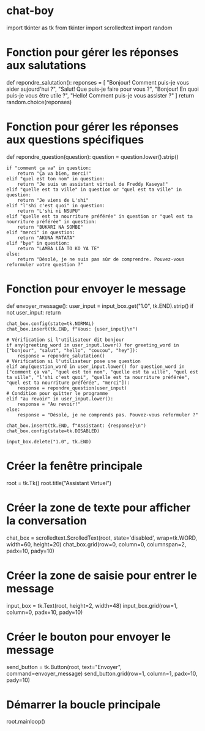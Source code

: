 # chat-boy
import tkinter as tk
from tkinter import scrolledtext
import random

# Fonction pour gérer les réponses aux salutations
def repondre_salutation():
    reponses = [
        "Bonjour! Comment puis-je vous aider aujourd'hui ?",
        "Salut! Que puis-je faire pour vous ?",
        "Bonjour! En quoi puis-je vous être utile ?",
        "Hello! Comment puis-je vous assister ?"
    ]
    return random.choice(reponses)

# Fonction pour gérer les réponses aux questions spécifiques
def repondre_question(question):
    question = question.lower().strip()
    
    if "comment ça va" in question:
        return "Ça va bien, merci!"
    elif "quel est ton nom" in question:
        return "Je suis un assistant virtuel de Freddy Kaseya!"
    elif "quelle est ta ville" in question or "quel est ta ville" in question:
        return "Je viens de L'shi"
    elif "l'shi c'est quoi" in question:
        return "L'shi ni NSUPU"
    elif "quelle est ta nourriture préférée" in question or "quel est ta nourriture préférée" in question:
        return "BUKARI NA SOMBE"
    elif "merci" in question:
        return "AKUNA MATATA"
    elif "bye" in question:
        return "LAMBA LIA TO KO YA TE"
    else:
        return "Désolé, je ne suis pas sûr de comprendre. Pouvez-vous reformuler votre question ?"

# Fonction pour envoyer le message
def envoyer_message():
    user_input = input_box.get("1.0", tk.END).strip()
    if not user_input:
        return
    
    chat_box.config(state=tk.NORMAL)
    chat_box.insert(tk.END, f"Vous: {user_input}\n")
    
    # Vérification si l'utilisateur dit bonjour
    if any(greeting_word in user_input.lower() for greeting_word in ["bonjour", "salut", "hello", "coucou", "hey"]):
        response = repondre_salutation()
    # Vérification si l'utilisateur pose une question
    elif any(question_word in user_input.lower() for question_word in ["comment ça va", "quel est ton nom", "quelle est ta ville", "quel est ta ville", "l'shi c'est quoi", "quelle est ta nourriture préférée", "quel est ta nourriture préférée", "merci"]):
        response = repondre_question(user_input)
    # Condition pour quitter le programme
    elif "au revoir" in user_input.lower():
        response = "Au revoir!"
    else:
        response = "Désolé, je ne comprends pas. Pouvez-vous reformuler ?"
    
    chat_box.insert(tk.END, f"Assistant: {response}\n")
    chat_box.config(state=tk.DISABLED)
    
    input_box.delete("1.0", tk.END)

# Créer la fenêtre principale
root = tk.Tk()
root.title("Assistant Virtuel")

# Créer la zone de texte pour afficher la conversation
chat_box = scrolledtext.ScrolledText(root, state='disabled', wrap=tk.WORD, width=60, height=20)
chat_box.grid(row=0, column=0, columnspan=2, padx=10, pady=10)

# Créer la zone de saisie pour entrer le message
input_box = tk.Text(root, height=2, width=48)
input_box.grid(row=1, column=0, padx=10, pady=10)

# Créer le bouton pour envoyer le message
send_button = tk.Button(root, text="Envoyer", command=envoyer_message)
send_button.grid(row=1, column=1, padx=10, pady=10)

# Démarrer la boucle principale
root.mainloop()
